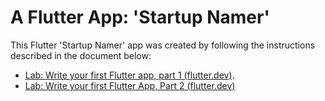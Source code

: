 # A Flutter App: 'Startup Namer'

This Flutter 'Startup Namer' app was created by following the instructions described in the document below:
- [Lab: Write your first Flutter app, part 1 (flutter.dev)](https://flutter.dev/docs/get-started/codelab).
- [Lab: Write your first Flutter App, Part 2 (flutter.dev)](https://codelabs.developers.google.com/codelabs/first-flutter-app-pt2/#0)
